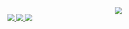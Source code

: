 <div id="header" align="center">
<img src="https://i.giphy.com/media/v1.Y2lkPTc5MGI3NjExcmVxZTgya2Y4MDgyMTFieXR1eXN6d283djk0OTZudTlkZTExbmc1OCZlcD12MV9pbnRlcm5hbF9naWZfYnlfaWQmY3Q9Zw/QDjpIL6oNCVZ4qzGs7/giphy.gif">
</div>
<div id="badge">
<a href="https://vk.com/sasha.morozovv">
<img src="https://img.shields.io/badge/%D0%92%D0%9A%D0%BE%D0%BD%D1%82%D0%B0%D0%BA%D1%82%D0%B5-blue?logo=Vk&logoColor=white&style=for-the-badge">
</a>
</img>
<a href="hackuton@mail.ru">
<img src="https://img.shields.io/badge/mail-black?logo=mail.ru&logoColor=yellow&style=for-the-badge">
</a>
</img>
<a href="https://t.me/Avoranc">
<img src="https://img.shields.io/badge/telegram-blue?logo=telegram&logoColor=white&style=for-the-badge">
</a>
</img>
</div>
